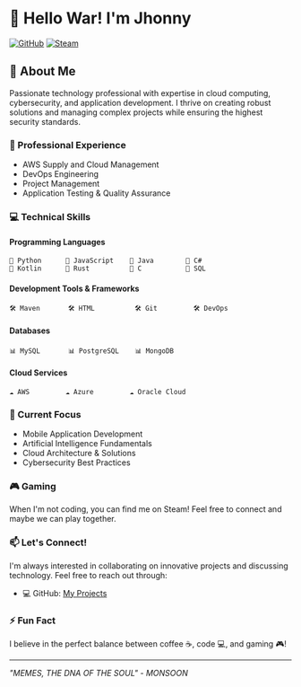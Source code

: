 # 👋 Hello War! I'm Jhonny

[![GitHub](https://img.shields.io/badge/GitHub-100000?style=for-the-badge&logo=github&logoColor=white)](https://github.com/Jhonnymgx115)
[![Steam](https://img.shields.io/badge/Steam-000000?style=for-the-badge&logo=steam&logoColor=white)](https://steamcommunity.com/id/impmon_867-Gitter/)

## 🚀 About Me

Passionate technology professional with expertise in cloud computing, cybersecurity, and application development. I thrive on creating robust solutions and managing complex projects while ensuring the highest security standards.

### 🔭 Professional Experience
- AWS Supply and Cloud Management
- DevOps Engineering
- Project Management
- Application Testing & Quality Assurance

### 💻 Technical Skills

#### Programming Languages
```
🔷 Python      🔷 JavaScript    🔷 Java        🔷 C#
🔷 Kotlin      🔷 Rust          🔷 C           🔷 SQL
```

#### Development Tools & Frameworks
```
🛠️ Maven       🛠️ HTML          🛠️ Git         🛠️ DevOps
```

#### Databases
```
📊 MySQL       📊 PostgreSQL    📊 MongoDB
```

#### Cloud Services
```
☁️ AWS         ☁️ Azure         ☁️ Oracle Cloud
```

### 🌱 Current Focus
- Mobile Application Development
- Artificial Intelligence Fundamentals
- Cloud Architecture & Solutions
- Cybersecurity Best Practices

### 🎮 Gaming
When I'm not coding, you can find me on Steam! Feel free to connect and maybe we can play together.

### 📫 Let's Connect!
I'm always interested in collaborating on innovative projects and discussing technology. Feel free to reach out through:
- 💻 GitHub: [My Projects](https://github.com/Jhonnymgx115)

### ⚡ Fun Fact
I believe in the perfect balance between coffee ☕, code 💻, and gaming 🎮!

---
*"MEMES, THE DNA OF THE SOUL" - MONSOON*

